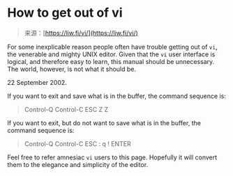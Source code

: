 <!--yml
category: 未分类
date: 2024-05-27 14:54:18
-->

# How to get out of vi

> 来源：[https://liw.fi/vi/](https://liw.fi/vi/)

For some inexplicable reason people often have trouble getting out of `vi`, the venerable and mighty UNIX editor. Given that the `vi` user interface is logical, and therefore easy to learn, this manual should be unnecessary. The world, however, is not what it should be.

22 September 2002.

If you want to exit and save what is in the buffer, the command sequence is:

> Control-Q Control-C ESC Z Z

If you want to exit, but do not want to save what is in the buffer, the command sequence is:

> Control-Q Control-C ESC : q ! ENTER

Feel free to refer amnesiac `vi` users to this page. Hopefully it will convert them to the elegance and simplicity of the editor.